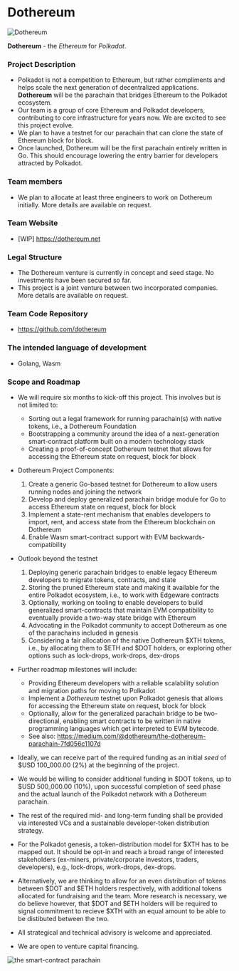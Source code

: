 # Dothereum

![Dothereum](https://i.imgur.com/H2LTIW4.png)

**Dothereum** - the _Ethereum_ for _Polkadot_.

### Project Description
* Polkadot is not a competition to Ethereum, but rather compliments and helps scale the next generation of decentralized applications. **Dothereum** will be the parachain that bridges Ethereum to the Polkadot ecosystem. 
* Our team is a group of core Ethereum and Polkadot developers, contributing to core infrastructure for years now. We are excited to see this project evolve.
* We plan to have a testnet for our parachain that can clone the state of Ethereum block for block.
* Once launched, Dothereum will be the first parachain entirely written in Go. This should encourage lowering the entry barrier for developers attracted by Polkadot.

### Team members
* We plan to allocate at least three engineers to work on Dothereum initially. More details are available on request.

### Team Website
* [WIP] https://dothereum.net

### Legal Structure
* The Dothereum venture is currently in concept and seed stage. No investments have been secured so far. 
* This project is a joint venture between two incorporated companies. More details are available on request.

### Team Code Repository
* https://github.com/dothereum

### The intended language of development
* Golang, Wasm

### Scope and Roadmap
* We will require six months to kick-off this project. This involves but is not limited to:
    * Sorting out a legal framework for running parachain(s) with native tokens, i.e., a Dothereum Foundation
    * Bootstrapping a community around the idea of a next-generation smart-contract platform built on a modern technology stack 
    * Creating a proof-of-concept Dothereum testnet that allows for accessing the Ethereum state on request, block for block 
* Dothereum Project Components:
    1. Create a generic Go-based testnet for Dothereum to allow users running nodes and joining the network
    2. Develop and deploy generalized parachain bridge module for Go to access Ethereum state on request, block for block
    3. Implement a state-rent mechanism that enables developers to import, rent, and access state from the Ethereum blockchain on Dothereum
    4. Enable Wasm smart-contract support with EVM backwards-compatibility

* Outlook beyond the testnet
    1. Deploying generic parachain bridges to enable legacy Ethereum developers to migrate tokens, contracts, and state
    2. Storing the pruned Ethereum state and making it available for the entire Polkadot ecosystem, i.e., to work with Edgeware contracts 
    3. Optionally, working on tooling to enable developers to build generalized smart-contracts that maintain EVM compatibility to eventually provide a two-way state bridge with Ethereum
    4. Advocating in the Polkadot community to accept Dothereum as one of the parachains included in genesis
    5. Considering a fair allocation of the native Dothereum $XTH tokens, i.e., by allocating them to $ETH and $DOT holders, or exploring other options such as lock-drops, work-drops, dex-drops 

* Further roadmap milestones will include:
    * Providing Ethereum developers with a reliable scalability solution and migration paths for moving to Polkadot
    * Implement a _Dothereum_ testnet upon Polkadot genesis that allows for accessing the Ethereum state on request, block for block 
    * Optionally, allow for the generalized parachain bridge to be two-directional, enabling smart contracts to be written in native programming languages which get interpreted to EVM bytecode.
    * See also: https://medium.com/@dothereum/the-dothereum-parachain-7fd056c1107d

* Ideally, we can receive part of the required funding as an initial _seed_ of $USD 100_000.00 (2%) at the beginning of the project.
* We would be willing to consider additional funding in $DOT tokens, up to $USD 500_000.00 (10%), upon successful completion of seed phase and the actual launch of the Polkadot network with a Dothereum parachain. 
* The rest of the required mid- and long-term funding shall be provided via interested VCs and a sustainable developer-token distribution strategy.
* For the Polkadot genesis, a token-distribution model for $XTH has to be mapped out. It should be opt-in and reach a broad range of interested stakeholders (ex-miners, private/corporate investors, traders, developers), e.g., lock-drops, work-drops, dex-drops.
* Alternatively, we are thinking to allow for an even distribution of tokens between $DOT and $ETH holders respectively, with additional tokens allocated for fundraising and the team. More research is necessary, we do believe however, that $DOT and $ETH holders will be required to signal commitment to recieve $XTH with an equal amount to be able to be distibuted between the two.
* All strategical and technical advisory is welcome and appreciated.
* We are open to venture capital financing.

![the smart-contract parachain](https://i.imgur.com/SCOHRkD.jpg)
